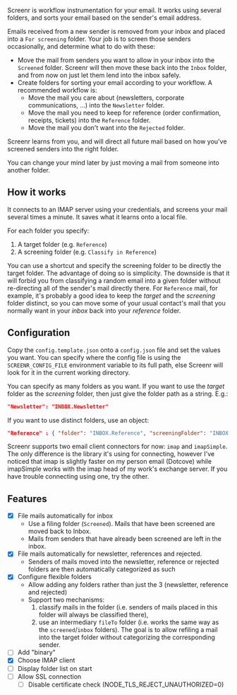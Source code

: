 Screenr is workflow instrumentation for your email. It works using several folders, and sorts your email based on the sender's email address.

Emails received from a new sender is removed from your inbox and placed into a `For screening` folder. Your job is to screen those senders occasionally, and determine what to do with these:
- Move the mail from senders you want to allow in your inbox into the `Screened` folder. Screenr will then move these back into the `Inbox` folder, and from now on just let them lend into the inbox safely.
- Create folders for sorting your email according to your workflow. A recommended workflow is:
  - Move the mail you care  about (newsletters, corporate communications, ...) into the `Newsletter` folder.
  - Move the mail you need to keep for reference (order confirmation, receipts, tickets) into the `Reference` folder.
  - Move the mail you don't want into the `Rejected` folder.

Screenr learns from you, and will direct all future mail based on how you've screened senders into the right folder.

You can change your mind later by just moving a mail from someone into another folder.

## How it works

It connects to an IMAP server using your credentials, and screens your mail several times a minute. It saves what it learns onto a local file.

For each folder you specify:
1. A target folder (e.g. `Reference`)
2. A screening folder (e.g. `Classify in Reference`)

You can use a shortcut and specify the screening folder to be directly the target folder. The advantage of doing so is simplicity. The downside is that it will forbid you from classifying a random email into a given folder without re-directing all of the sender's mail directly there. For `Reference` mail, for example, it's probably a good idea to keep the _target_ and the _screening_ folder distinct, so you can move some of your usual contact's mail that you normally want in your _inbox_ back into your _reference_ folder.

## Configuration

Copy the `config.template.json` onto a `config.json` file and set the values you want. You can specify where the config file is using the `SCREENR_CONFIG_FILE` environment variable to its full path, else Screenr will look for it in the current working directory.

You can specify as many folders as you want. If you want to use the _target_ folder as the _screening_ folder, then just give the folder path as a string. E.g.:

```json
"Newsletter": "INBOX.Newsletter"
```

If you want to use distinct folders, use an object:

```json
"Reference" : { "folder": "INBOX.Reference", "screeningFolder": "INBOX.FileIn.Reference" }
```

Screenr supports two email client connectors for now: `imap` and `imapSimple`. The only difference is the library it's using for connecting, however I've noticed that imap is slightly faster on my person email (Dotcove) while imapSimple works with the imap head of my work's exchange server. If you have trouble connecting using one, try the other.

## Features

- [x] File mails automatically for inbox
  - Use a filing folder (`Screened`). Mails that have been screened are moved back to Inbox.
  - Mails from senders that have already been screened are left in the inbox.
- [x] File mails automatically for newsletter, references and rejected.
  - Senders of mails moved into the newsletter, reference or rejected folders are then automatically categorized as such
- [x] Configure flexible folders
  - Allow adding any folders rather than just the 3 (newsletter, reference and rejected)
  - Support two mechanisms: 
    1. classify mails in the folder (i.e. senders of mails placed in this folder will always be classified there),
    2. use an intermediary `fileTo` folder (i.e. works the same way as the `screened`/`inbox` folders). The goal is to allow refiling a mail into the target folder without categorizing the corresponding sender.
- [ ] Add "binary"
- [x] Choose IMAP client
- [ ] Display folder list on start
- [ ] Allow SSL connection
  - [ ] Disable certificate check (NODE_TLS_REJECT_UNAUTHORIZED=0)